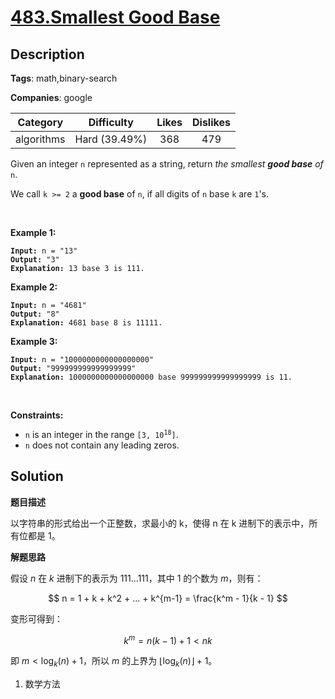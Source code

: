 # [483.Smallest Good Base](https://leetcode.com/problems/smallest-good-base/description/)

## Description

**Tags**: math,binary-search

**Companies**: google

|  Category  |  Difficulty   | Likes | Dislikes |
| :--------: | :-----------: | :---: | :------: |
| algorithms | Hard (39.49%) |  368  |   479    |

<p>Given an integer <code>n</code> represented as a string, return <em>the smallest <strong>good base</strong> of</em> <code>n</code>.</p>
<p>We call <code>k &gt;= 2</code> a <strong>good base</strong> of <code>n</code>, if all digits of <code>n</code> base <code>k</code> are <code>1</code>&#39;s.</p>
<p>&nbsp;</p>
<p><strong class="example">Example 1:</strong></p>
<pre><code><strong>Input:</strong> n = &quot;13&quot;
<strong>Output:</strong> &quot;3&quot;
<strong>Explanation:</strong> 13 base 3 is 111.</code></pre>
<p><strong class="example">Example 2:</strong></p>
<pre><code><strong>Input:</strong> n = &quot;4681&quot;
<strong>Output:</strong> &quot;8&quot;
<strong>Explanation:</strong> 4681 base 8 is 11111.</code></pre>
<p><strong class="example">Example 3:</strong></p>
<pre><code><strong>Input:</strong> n = &quot;1000000000000000000&quot;
<strong>Output:</strong> &quot;999999999999999999&quot;
<strong>Explanation:</strong> 1000000000000000000 base 999999999999999999 is 11.</code></pre>
<p>&nbsp;</p>
<p><strong>Constraints:</strong></p>
<ul>
  <li><code>n</code> is an integer in the range <code>[3, 10<sup>18</sup>]</code>.</li>
  <li><code>n</code> does not contain any leading zeros.</li>
</ul>

## Solution

**题目描述**

以字符串的形式给出一个正整数，求最小的 k，使得 n 在 k 进制下的表示中，所有位都是 1。

**解题思路**

假设 $n$ 在 $k$ 进制下的表示为 $111...111$，其中 $1$ 的个数为 $m$，则有：

$$
n = 1 + k + k^2 + ... + k^{m-1} = \frac{k^m - 1}{k - 1}
$$

变形可得到：

$$
k^m = n(k - 1) + 1 < nk
$$

即 $m < \log_k(n) + 1$，所以 $m$ 的上界为 $\lfloor \log_k(n) \rfloor + 1$。

1. 数学方法
